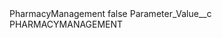 <?xml version="1.0" encoding="UTF-8"?>
<CustomMetadata xmlns="http://soap.sforce.com/2006/04/metadata" xmlns:xsi="http://www.w3.org/2001/XMLSchema-instance" xmlns:xsd="http://www.w3.org/2001/XMLSchema">
    <label>PharmacyManagement</label>
    <protected>false</protected>
    <values>
        <field>Parameter_Value__c</field>
        <value xsi:type="xsd:string">PHARMACYMANAGEMENT</value>
    </values>
</CustomMetadata>
